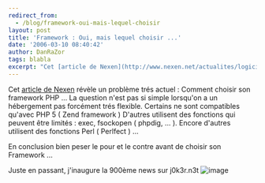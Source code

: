 ```yaml
---
redirect_from:
  - /blog/framework-oui-mais-lequel-choisir
layout: post
title: 'Framework : Oui, mais lequel choisir ...'
date: '2006-03-10 08:40:42'
author: DanRaZor
tags: blabla
excerpt: "Cet [article de Nexen](http://www.nexen.net/actualites/logiciels/la_jungle_des_frameworks.php) révèle un problème trés actuel : Comment choisir son framework PHP ...     \nLa question n'est pas si simple lorsqu'on a un hébergement pas forcément trés flexible.   Certains ne sont compatibles qu'avec PHP 5 ( Zend framework )   D'autres utilisent      …"
---
```


Cet [article de Nexen](http://www.nexen.net/actualites/logiciels/la_jungle_des_frameworks.php) révèle un problème trés actuel : Comment choisir son framework PHP ...
La question n'est pas si simple lorsqu'on a un hébergement pas forcément trés flexible.   Certains ne sont compatibles qu'avec PHP 5 ( Zend framework )   D'autres utilisent des fonctions qui peuvent être limités : exec, fsockopen ( phpdig, ... ).   Encore d'autres utilisent des fonctions Perl ( Perlfect ) ...

En conclusion bien peser le pour et le contre avant de choisir son Framework ...

Juste en passant, j'inaugure la 900ème news sur j0k3r.n3t ![image](http://www.j0k3r.net/forum/images/smiles/applo.gif)
